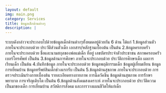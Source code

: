 ```yaml
---
layout: default
img: main.png
category: Services
title: ข้อมูลเด็กด้านต่างๆ
description: |
---
```

  ระบบดังกล่าวจะประกอบไปด้วยข้อมูลเด็กด้านต่างๆทั้งหมดอยู่ด้วยกัน 6 ด้าน ได้แก่
1.ข้อมูลส่วนตัว ภายในจะประกอบด้วย ประวัติส่วนตัวเด็ก เอกสาร/หลักฐานเบื้องต้น เป็นต้น
2.ข้อมูลครอบครัว ภายในจะประกอบด้วย ชื่อและนามสกุลของพ่อแม่เด็ก ที่อยู่ เลขบัตรประจำตัวประชาชน สภาพครอบครัว เบอร์โทรศัพท์ เป็นต้น
3.ข้อมูลด้านการศึกษา ภายในจะประกอบด้วย ประวัติการศึกษาเด็ก ผลการเรียนเด็ก เป็นต้น
4.บันทึกข้อมูล ภายในจะประกอบด้วย ข้อมูลพฤติกรรมเด็ก ข้อมูลผู้เยี่ยมเยียน ข้อมูลการเยี่ยมบ้าน ข้อมูลทรัพย์สินเด็กช่วงแรกรับ เป็นต้น
5.ข้อมูลด้านสุขภาพ ภายในจะประกอบด้วย การตรวจประเมินร่างกายเบื้องต้น รายละเอียดทางกายภาพ การฉีดวัคซีน ข้อมูลด้านสุขภาพ การรักษาพยาบาล การเจริญเติบโต เป็นต้น
6.ข้อมูลด้านสังคมสงเคราะห์ ภายในจะประกอบด้วย ประวัติความเป็นมาของเด็ก การเยี่ยมบ้าน สวัสดิการสังคม และการวางแผนชีวิตให้แก่เด็ก
